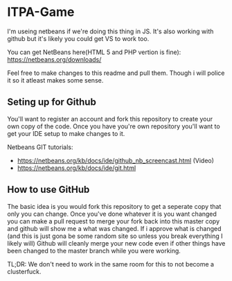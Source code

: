 # ITPA-Game
I'm useing netbeans if we're doing this thing in JS. It's also working with github but it's likely you could get VS to work too.

You can get NetBeans here(HTML 5 and PHP vertion is fine): https://netbeans.org/downloads/

Feel free to make changes to this readme and pull them. Though i will police it so it atleast makes some sense.

## Seting up for Github
You'll want to register an account and fork this repository to create your own copy of the code. Once you have you're own repository you'll want to get your IDE setup to make changes to it.

Netbeans GIT tutorials:
- https://netbeans.org/kb/docs/ide/github_nb_screencast.html (Video)
- https://netbeans.org/kb/docs/ide/git.html

## How to use GitHub
The basic idea is you would fork this repository to get a seperate copy that only you can change. Once you've done whatever it is you want changed you can make a pull request to merge your fork back into this master copy and github will show me a what was changed. If i approve what is changed (and this is just gona be some random site so unless you break everything I likely will) Github will cleanly merge your new code even if other things have been changed to the master branch while you were working.

TL;DR: We don't need to work in the same room for this to not become a clusterfuck.
